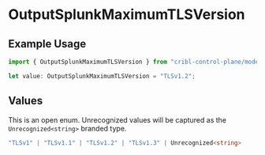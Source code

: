 # OutputSplunkMaximumTLSVersion

## Example Usage

```typescript
import { OutputSplunkMaximumTLSVersion } from "cribl-control-plane/models";

let value: OutputSplunkMaximumTLSVersion = "TLSv1.2";
```

## Values

This is an open enum. Unrecognized values will be captured as the `Unrecognized<string>` branded type.

```typescript
"TLSv1" | "TLSv1.1" | "TLSv1.2" | "TLSv1.3" | Unrecognized<string>
```